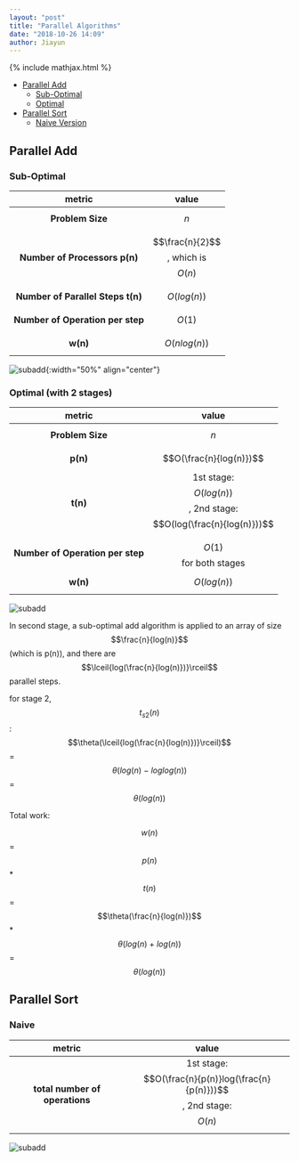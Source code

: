 ```yaml
---
layout: "post"
title: "Parallel Algorithms"
date: "2018-10-26 14:09"
author: Jiayun
---
```

{% include mathjax.html %}
- [Parallel Add](#parallel-add)
	- [Sub-Optimal](#sub-optimal)
	- [Optimal](#optimal)
- [Parallel Sort](#parallel-sort)
	- [Naive Version](#naive-version)


## Parallel Add

### Sub-Optimal

| metric | value |
|:-----:|:-----:|
|**Problem Size**|$$n$$|
|**Number of Processors p(n)** |$$\frac{n}{2}$$, which is $$O(n)$$|
|**Number of Parallel Steps t(n)**| $$O(log(n))$$|
|**Number of Operation per step** | $$O(1)$$|
|**w(n)** |$$O(nlog(n))$$|

![subadd](/myblog/assets/sub_add.png){:width="50%" align="center"}

### Optimal (with 2 stages)

| metric | value |
|:-----:|:-----:|
|**Problem Size**|$$n$$|
|**p(n)** | $$O(\frac{n}{log(n)})$$|
|**t(n)**| 1st stage: $$O(log(n))$$, 2nd stage: $$O(log(\frac{n}{log(n)}))$$|
|**Number of Operation per step** |$$O(1)$$ for both stages|
|**w(n)** |$$O(log(n))$$|

![subadd](/myblog/assets/opt_add.png)

In second stage, a sub-optimal add algorithm is applied to an array of size $$\frac{n}{log(n)}$$ (which is p(n)), and there are $$\lceil{log(\frac{n}{log(n)})}\rceil$$ parallel steps.

for stage 2, $$t_{s2}(n)$$:
$$\theta(\lceil{log(\frac{n}{log(n)})}\rceil)$$ = $$\theta(log(n)\ -\ loglog(n))$$ = $$\theta(log(n))$$

Total work:

$$w(n)$$ = $$p(n)$$ * $$t(n)$$ = $$\theta(\frac{n}{log(n)})$$ * $$\theta(log(n)\ +\ log(n))$$ = $$\theta(log(n))$$
## Parallel Sort

### Naive

| metric | value |
|:-----:|:-----:|
|**total number of operations**| 1st stage: $$O(\frac{n}{p(n)}log(\frac{n}{p(n)}))$$, 2nd stage: $$O(n)$$|

![subadd](/myblog/assets/naive_merge.png)

